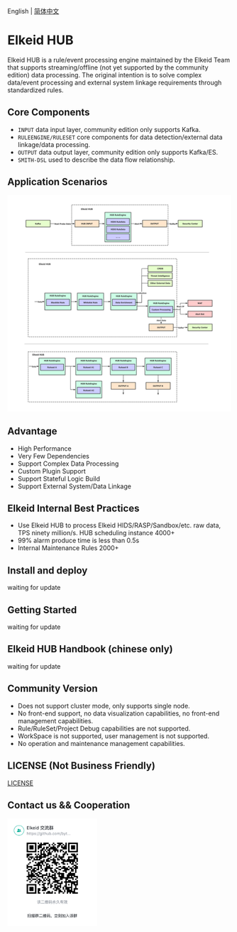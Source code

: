 English | [简体中文](README-zh_CN.md)

# Elkeid HUB
Elkeid HUB is a rule/event processing engine maintained by the Elkeid Team that supports streaming/offline (not yet supported by the community edition) data processing. The original intention is to solve complex data/event processing and external system linkage requirements through standardized rules.

## Core Components
* `INPUT` data input layer, community edition only supports Kafka.
* `RULEENGINE/RULESET` core components for data detection/external data linkage/data processing.
* `OUTPUT` data output layer, community edition only supports Kafka/ES.
* `SMITH-DSL` used to describe the data flow relationship.


## Application Scenarios

<img src="example.png"/>

## Advantage
* High Performance
* Very Few Dependencies
* Support Complex Data Processing
* Custom Plugin Support
* Support Stateful Logic Build
* Support External System/Data Linkage

## Elkeid Internal Best Practices
* Use Elkeid HUB to process Elkeid HIDS/RASP/Sandbox/etc. raw data, TPS ninety million/s. HUB scheduling instance 4000+
* 99% alarm produce time is less than 0.5s
* Internal Maintenance Rules 2000+

## Install and deploy
waiting for update

## Getting Started
waiting for update

## Elkeid HUB Handbook (chinese only)
waiting for update

## Community Version
* Does not support cluster mode, only supports single node.
* No front-end support, no data visualization capabilities, no front-end management capabilities.
* Rule/RuleSet/Project Debug capabilities are not supported.
* WorkSpace is not supported, user management is not supported.
* No operation and maintenance management capabilities.

## LICENSE (Not Business Friendly)
[LICENSE](LICENSE)

## Contact us && Cooperation
<img src="./Lark.png" width="40%" style="float:left;"/>